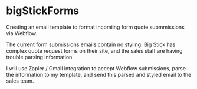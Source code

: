 # bigStickForms

Creating an email template to format incomiing form quote submmissions via Webflow.

The current form submissions emails contain no styling. Big Stick has complex quote request forms on their site, and the sales staff are having trouble parsing information.

I will use Zapier / Gmail integration to accept Webflow submissions, parse the information to my template, and send this parsed and styled email to the sales team.
